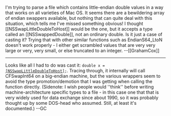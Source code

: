 I'm trying to parse a file which contains little-endian double values in a way that works on all varieties of Mac OS. It seems there are a bewildering array of endian swappers available, but nothing that can quite deal with this situation, which tells me I've missed something obvious! I thought [[NSSwapLittleDoubleToHost]] would be the one, but it accepts a type called an [[NSSwappedDouble]], not an ordinary double. Is it just a case of casting it? Trying that with other similar functions such as EndianS64_LtoN doesn't work properly - I either get scrambled values that are very very large or very, very small, or else truncated to an integer. --[[GrahamCox]]

----

Looks like all I had to do was cast it: <code>double x = [[NSSwapLittleDoubleToHost]](''([[NSSwappedDouble]]'')&myFileValue);</code>. Tracing through, it internally will call CFSwapInt64 on a big-endian machine, but the various wrappers seem to avoid the type promotion/demotion that I was getting when calling the function directly. (Sidenote: I wish people would ''think'' before writing machine-architecture specific types to a file - in this case one that that is very widely used for data exchange since about 1990, so it was probably thought up by some DOS-head who assumed. Still, at least it's documented.) --GC